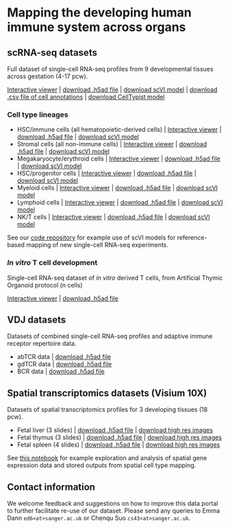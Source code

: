 # Mapping the developing human immune system across organs

## scRNA-seq datasets

Full dataset of single-cell RNA-seq profiles from 9 developmental tissues across gestation (4-17 pcw).

[Interactive viewer](PAN.A01.v01.raw_count.20210429.PFI.embedding.cellxgene.h5ad) | [download .h5ad file](PAN.A01.v01.raw_count.20210429.PFI.embedding.h5ad) | [download scVI model](scRNA_data/scVI_models/scvi_PFI_model) | [download .csv file of cell annotations](scRNA_data/PAN.A01.v01.entire_data_normalised_log.20210429.full_obs.annotated.clean.csv) | [download CellTypist model](scRNA_data/celltypist_model.Pan_Fetal_Human.pkl)

### Cell type lineages

- HSC/immune cells (all hematopoietic-derived cells) | [Interactive viewer](scRNA_data/PAN.A01.v01.raw_count.20210429.HSC_IMMUNE.embedding.cellxgene.h5ad) | [download .h5ad file](scRNA_data/PAN.A01.v01.raw_count.20210429.HSC_IMMUNE.embedding.h5ad) | [download scVI model](scRNA_data/scVI_models/scvi_HSC_IMMUNE_model)
- Stromal cells (all non-immune cells) | [Interactive viewer](scRNA_data/PAN.A01.v01.raw_count.20210429.STROMA.embedding.cellxgene.h5ad) | [download .h5ad file](scRNA_data/PAN.A01.v01.raw_count.20210429.STROMA.embedding.h5ad) | [download scVI model](scRNA_data/scVI_models/scvi_STROMA_model)
- Megakaryocyte/erythroid cells | [Interactive viewer](scRNA_data/PAN.A01.v01.raw_count.20210429.MEM_PROGENITORS.embedding.cellxgene.h5ad) | [download .h5ad file](scRNA_data/PAN.A01.v01.raw_count.20210429.MEM_PROGENITORS.embedding.h5ad) | [download scVI model](scRNA_data/scVI_models/scvi_MEM_PROGENITORS_model)
- HSC/progenitor cells | [Interactive viewer](scRNA_data/PAN.A01.v01.raw_count.20210429.HSC_PROGENITORS.embedding.cellxgene.h5ad) | [download .h5ad file](scRNA_data/PAN.A01.v01.raw_count.20210429.HSC_PROGENITORS.embedding.h5ad) | [download scVI model](scRNA_data/scVI_models/scvi_HSC_PROGENITORS_model)
- Myeloid cells | [Interactive viewer](scRNA_data/PAN.A01.v01.raw_count.20210429.MYELOID_V2.embedding.cellxgene.h5ad) | [download .h5ad file](scRNA_data/PAN.A01.v01.raw_count.20210429.MYELOID_V2.embedding.h5ad) | [download scVI model](scRNA_data/scVI_models/scvi_MYELOID_V2_model)
- Lymphoid cells | [Interactive viewer](scRNA_data/PAN.A01.v01.raw_count.20210429.LYMPHOID.embedding.cellxgene.h5ad) | [download .h5ad file](scRNA_data/PAN.A01.v01.raw_count.20210429.LYMPHOID.embedding.h5ad) | [download scVI model](scRNA_data/scVI_models/scvi_LYMPHOID_model)
- NK/T cells | [Interactive viewer](scRNA_data/PAN.A01.v01.raw_count.20210429.NKT.embedding.cellxgene.h5ad) | [download .h5ad file](scRNA_data/PAN.A01.v01.raw_count.20210429.NKT.embedding.h5ad) | [download scVI model](scRNA_data/scVI_models/scvi_NKT_model)

See our [code repository](https://github.com/emdann/Pan_fetal_immune/tree/cleaning/src/utils/scArches_utils) for example use of scVI models for reference-based mapping of new single-cell RNA-seq experiments. 

### _In vitro_ T cell development

Single-cell RNA-seq dataset of _in vitro_ derived T cells, from Artificial Thymic Organoid protocol (n cells) 

[Interactive viewer](ATO_adata.cellxgene.h5ad) | [download .h5ad file](ATO_adata.h5ad)

## VDJ datasets

Datasets of combined single-cell RNA-seq profiles and adaptive immune receptor repertoire data.

- abTCR data | [download .h5ad file](scVDJ_data/PAN.A01.v01.raw_count.20210429.NKT.embedding.abTCR.h5ad)
- gdTCR data | [download .h5ad file](scVDJ_data/PAN.A01.v01.raw_count.20210429.NKT.embedding.gdTCR.h5ad)
- BCR data | [download .h5ad file](scVDJ_data/PAN.A01.v01.raw_count.20210429.LYMPHOID.embedding.BCR.h5ad)

## Spatial transcriptomics datasets (Visium 10X)

Datasets of spatial transcriptomics profiles for 3 developing tissues (18 pcw). 

- Fetal liver (3 slides) | [download .h5ad file](Visium_data/Visium10X_data_LI.h5ad) | [download high res images](Visium_data/LI_img/)
- Fetal thymus (3 slides) | [download .h5ad file](Visium_data/Visium10X_data_SP.h5ad) | [download high res images](Visium_data/TH_img/)
- Fetal spleen (4 slides) | [download .h5ad file](Visium_data/Visium10X_data_TH.h5ad) | [download high res images](Visium_data/SP_img/)

See [this notebook]() for example exploration and analysis of spatial gene expression data and stored outputs from spatial cell type mapping.

## Contact information
We welcome feedback and suggestions on how to improve this data portal to further facilitate re-use of our dataset. Please send any queries to Emma Dann `ed6<at>sanger.ac.uk` or Chenqu Suo `cs43<at>sanger.ac.uk`.

